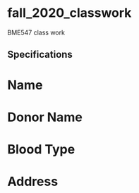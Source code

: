 # fall_2020_classwork
BME547 class work
## Specifications

# Name
# Donor Name
# Blood Type
# Address
